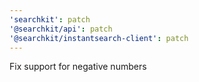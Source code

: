 ```yaml
---
'searchkit': patch
'@searchkit/api': patch
'@searchkit/instantsearch-client': patch
---
```


Fix support for negative numbers
